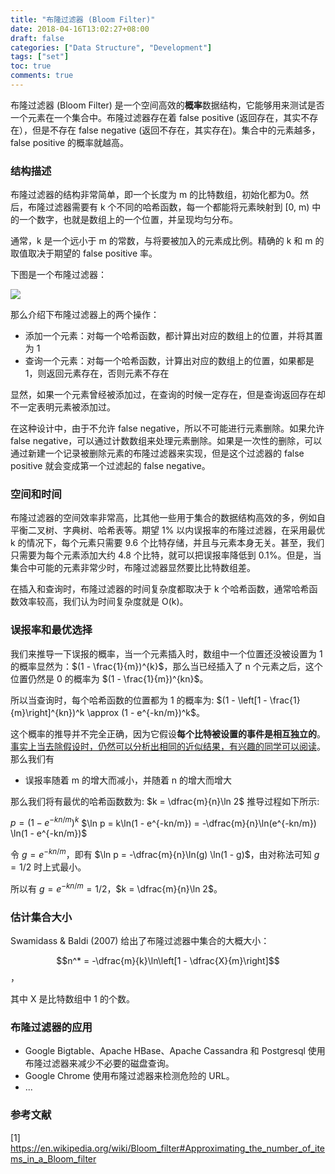 ```yaml
---
title: "布隆过滤器 (Bloom Filter)"
date: 2018-04-16T13:02:27+08:00
draft: false
categories: ["Data Structure", "Development"]
tags: ["set"]
toc: true
comments: true
---
```


布隆过滤器 (Bloom Filter) 是一个空间高效的**概率**数据结构，它能够用来测试是否一个元素在一个集合中。布隆过滤器存在着 false positive (返回存在，其实不存在），但是不存在 false negative (返回不存在，其实存在)。集合中的元素越多，false positive 的概率就越高。

<!--more-->

### 结构描述

布隆过滤器的结构非常简单，即一个长度为 m 的比特数组，初始化都为0。然后，布隆过滤器需要有 k 个不同的哈希函数，每一个都能将元素映射到 [0, m) 中的一个数字，也就是数组上的一个位置，并呈现均匀分布。

通常，k 是一个远小于 m 的常数，与将要被加入的元素成比例。精确的 k 和 m 的取值取决于期望的 false positive 率。

下图是一个布隆过滤器：

![](/img/15238556159607.png)

那么介绍下布隆过滤器上的两个操作：

+ 添加一个元素：对每一个哈希函数，都计算出对应的数组上的位置，并将其置为 1
+ 查询一个元素：对每一个哈希函数，计算出对应的数组上的位置，如果都是 1，则返回元素存在，否则元素不存在

显然，如果一个元素曾经被添加过，在查询的时候一定存在，但是查询返回存在却不一定表明元素被添加过。

在这种设计中，由于不允许 false negative，所以不可能进行元素删除。如果允许 false negative，可以通过计数数组来处理元素删除。如果是一次性的删除，可以通过新建一个记录被删除元素的布隆过滤器来实现，但是这个过滤器的 false positive 就会变成第一个过滤起的 false negative。

### 空间和时间

布隆过滤器的空间效率非常高，比其他一些用于集合的数据结构高效的多，例如自平衡二叉树、字典树、哈希表等。期望 1% 以内误报率的布隆过滤器，在采用最优 k 的情况下，每个元素只需要 9.6 个比特存储，并且与元素本身无关。甚至，我们只需要为每个元素添加大约 4.8 个比特，就可以把误报率降低到 0.1%。但是，当集合中可能的元素非常少时，布隆过滤器显然要比比特数组差。

在插入和查询时，布隆过滤器的时间复杂度都取决于 k 个哈希函数，通常哈希函数效率较高，我们认为时间复杂度就是 O(k)。

### 误报率和最优选择

我们来推导一下误报的概率，当一个元素插入时，数组中一个位置还没被设置为 1 的概率显然为：$(1 - \frac{1}{m})^{k}$，那么当已经插入了 n 个元素之后，这个位置仍然是 0 的概率为 $(1 - \frac{1}{m})^{kn}$。

所以当查询时，每个哈希函数的位置都为 1 的概率为: $(1 - \left[1 - \frac{1}{m}\right]^{kn})^k \approx (1 - e^{-kn/m})^k$。

这个概率的推导并不完全正确，因为它假设**每个比特被设置的事件是相互独立的**。[事实上当去除假设时，仍然可以分析出相同的近似结果，有兴趣的同学可以阅读](https://books.google.co.jp/books?id=0bAYl6d7hvkC&pg=PA110&redir_esc=y#v=onepage&q&f=false)。那么我们有

+ 误报率随着 m 的增大而减小，并随着 n 的增大而增大

那么我们将有最优的哈希函数数为: $k = \dfrac{m}{n}\ln 2$
推导过程如下所示:

$p = (1 - e^{-kn/m})^k$
$\ln p = k\ln(1 - e^{-kn/m}) = -\dfrac{m}{n}\ln(e^{-kn/m}) \ln(1 - e^{-kn/m})$

令 $g = e^{-kn/m}$，即有 $\ln p = -\dfrac{m}{n}\ln(g) \ln(1 - g)$，由对称法可知 $g = 1/2$ 时上式最小。

所以有 $g = e^{-kn/m} = 1/2$，$k = \dfrac{m}{n}\ln 2$。

### 估计集合大小

Swamidass & Baldi (2007) 给出了布隆过滤器中集合的大概大小：

$$n^* = -\dfrac{m}{k}\ln\left[1 - \dfrac{X}{m}\right]$$，

其中 X 是比特数组中 1 的个数。

### 布隆过滤器的应用

+ Google Bigtable、Apache HBase、Apache Cassandra 和 Postgresql 使用布隆过滤器来减少不必要的磁盘查询。
+ Google Chrome 使用布隆过滤器来检测危险的 URL。
+ ...

### 参考文献

[1] https://en.wikipedia.org/wiki/Bloom_filter#Approximating_the_number_of_items_in_a_Bloom_filter




